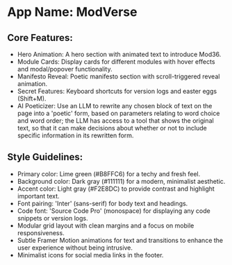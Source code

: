 # **App Name**: ModVerse

## Core Features:

- Hero Animation: A hero section with animated text to introduce Mod36.
- Module Cards: Display cards for different modules with hover effects and modal/popover functionality.
- Manifesto Reveal: Poetic manifesto section with scroll-triggered reveal animation.
- Secret Features: Keyboard shortcuts for version logs and easter eggs (Shift+M).
- AI Poeticizer: Use an LLM to rewrite any chosen block of text on the page into a 'poetic' form, based on parameters relating to word choice and word order; the LLM has access to a tool that shows the original text, so that it can make decisions about whether or not to include specific information in its rewritten form.

## Style Guidelines:

- Primary color: Lime green (#B8FFC6) for a techy and fresh feel.
- Background color: Dark gray (#111111) for a modern, minimalist aesthetic.
- Accent color: Light gray (#F2E8DC) to provide contrast and highlight important text.
- Font pairing: 'Inter' (sans-serif) for body text and headings.
- Code font: 'Source Code Pro' (monospace) for displaying any code snippets or version logs.
- Modular grid layout with clean margins and a focus on mobile responsiveness.
- Subtle Framer Motion animations for text and transitions to enhance the user experience without being intrusive.
- Minimalist icons for social media links in the footer.
